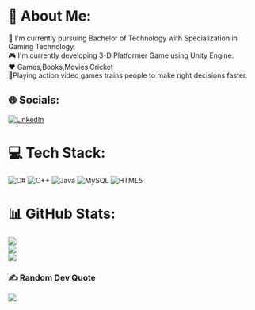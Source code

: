 # 💫 About Me:
🎯  I'm currently pursuing Bachelor of Technology with Specialization in Gaming Technology.<br>🎮  I'm currently developing 3-D Platformer Game using Unity Engine.<br>❤️  Games,Books,Movies,Cricket<br>💬Playing action video games trains people to make right decisions faster. 


## 🌐 Socials:
[![LinkedIn](https://img.shields.io/badge/LinkedIn-%230077B5.svg?logo=linkedin&logoColor=white)](https://www.linkedin.com/in/yash-bansal09/) 

# 💻 Tech Stack:
![C#](https://img.shields.io/badge/c%23-%23239120.svg?style=for-the-badge&logo=c-sharp&logoColor=white) ![C++](https://img.shields.io/badge/c++-%2300599C.svg?style=for-the-badge&logo=c%2B%2B&logoColor=white) ![Java](https://img.shields.io/badge/java-%23ED8B00.svg?style=for-the-badge&logo=java&logoColor=white) ![MySQL](https://img.shields.io/badge/mysql-%2300f.svg?style=for-the-badge&logo=mysql&logoColor=white) ![HTML5](https://img.shields.io/badge/html5-%23E34F26.svg?style=for-the-badge&logo=html5&logoColor=white)
# 📊 GitHub Stats:
![](https://github-readme-stats.vercel.app/api?username=Y-a-s-h-b&theme=dark&hide_border=false&include_all_commits=false&count_private=false)<br/>
![](https://github-readme-streak-stats.herokuapp.com/?user=Y-a-s-h-b&theme=dark&hide_border=false)<br/>
![](https://github-readme-stats.vercel.app/api/top-langs/?username=Y-a-s-h-b&theme=dark&hide_border=false&include_all_commits=false&count_private=false&layout=compact)

### ✍️ Random Dev Quote
![](https://quotes-github-readme.vercel.app/api?type=horizontal&theme=radical)

<!-- Proudly created with GPRM ( https://gprm.itsvg.in ) -->
